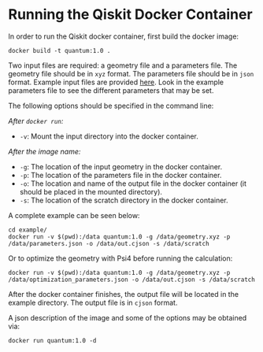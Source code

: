 Running the Qiskit Docker Container
=================================

In order to run the Qiskit docker container, first build the
docker image:

```
docker build -t quantum:1.0 .
```

Two input files are required: a geometry file and a parameters file.
The geometry file should be in `xyz` format. The parameters file should be in 
`json` format. Example input files are provided [here](example). Look in the 
example parameters file to see the different parameters that may be set.

The following options should be specified in the command line:

*After `docker run`:*
* `-v`: Mount the input directory into the docker container.

*After the image name:*
* `-g`: The location of the input geometry in the docker container.
* `-p`: The location of the parameters file in the docker container.
* `-o`: The location and name of the output file in the docker container
        (it should be placed in the mounted directory).
* `-s`: The location of the scratch directory in the docker container.

A complete example can be seen below:

```
cd example/
docker run -v $(pwd):/data quantum:1.0 -g /data/geometry.xyz -p /data/parameters.json -o /data/out.cjson -s /data/scratch
```

Or to optimize the geometry with Psi4 before running the calculation:

```
docker run -v $(pwd):/data quantum:1.0 -g /data/geometry.xyz -p /data/optimization_parameters.json -o /data/out.cjson -s /data/scratch
```

After the docker container finishes, the output file will be located in
the example directory. The output file is in `cjson` format.

A json description of the image and some of the options may be obtained via:
```
docker run quantum:1.0 -d
```

